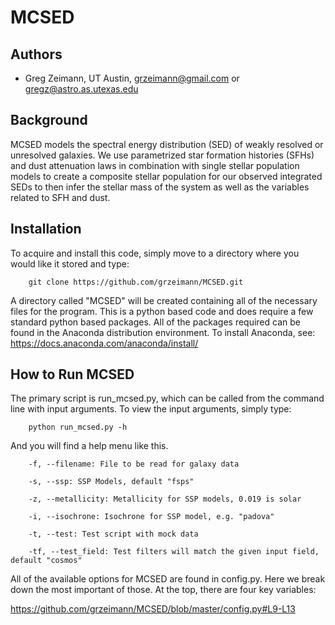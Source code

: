 # MCSED
## Authors

* Greg Zeimann, UT Austin, grzeimann@gmail.com or gregz@astro.as.utexas.edu

## Background
MCSED models the spectral energy distribution (SED) of weakly resolved or unresolved galaxies.  We use parametrized star formation histories (SFHs) and dust attenuation laws in combination with single stellar population models to create a composite stellar population for our observed integrated SEDs to then infer the stellar mass of the system as well as the variables related to SFH and dust.

## Installation
To acquire and install this code, simply move to a directory where you would like it stored and type:

        git clone https://github.com/grzeimann/MCSED.git

A directory called "MCSED" will be created containing all of the necessary files for the program.  This is a python based code and does require a few standard python based packages.  All of the packages required can be found in the Anaconda distribution environment.  To install Anaconda, see:
https://docs.anaconda.com/anaconda/install/

## How to Run MCSED
The primary script is run_mcsed.py, which can be called from the command line with input arguments.  To view the input arguments, simply type:

        python run_mcsed.py -h

And you will find a help menu like this.
  
        -f, --filename: File to be read for galaxy data
                        
        -s, --ssp: SSP Models, default "fsps"
                        
        -z, --metallicity: Metallicity for SSP models, 0.019 is solar
                        
        -i, --isochrone: Isochrone for SSP model, e.g. "padova"
                        
        -t, --test: Test script with mock data
                        
        -tf, --test_field: Test filters will match the given input field, default "cosmos"
        
All of the available options for MCSED are found in config.py.  Here we break down the most important of those.  At the top, there are four key variables:

https://github.com/grzeimann/MCSED/blob/master/config.py#L9-L13



